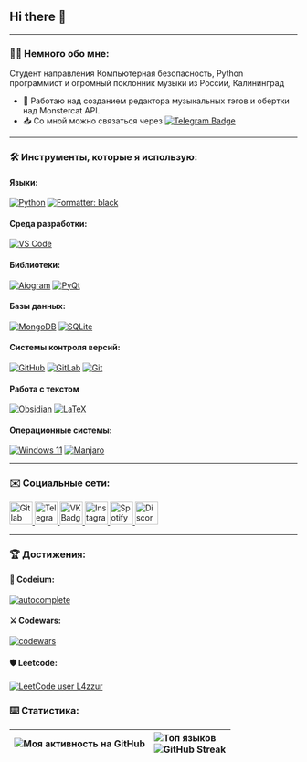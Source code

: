 ## Hi there 👋

<!--
**neqqvx/neqqvx** is a ✨ _special_ ✨ repository because its `README.md` (this file) appears on your GitHub profile.

Here are some ideas to get you started:

- 🔭 I’m currently working on ...
- 🌱 I’m currently learning ...
- 👯 I’m looking to collaborate on ...
- 🤔 I’m looking for help with ...
- 💬 Ask me about ...
- 📫 How to reach me: ...
- 😄 Pronouns: ...
- ⚡ Fun fact: ...
-->





---


### 👨‍💻 Немного обо мне:
Студент направления Компьютерная безопасность, Python программист и огромный поклонник музыки из России, Калининград
- 🔭 Работаю над созданием редактора музыкальных тэгов и обертки над Monstercat API.
- 📥 Со мной можно связаться через [![Telegram Badge](https://img.shields.io/badge/L4zzur-lightblue?logo=telegram)](https://t.me/L4zzur)

---
### 🛠️ Инструменты, которые я использую:
#### Языки:
[![Python](https://img.shields.io/badge/Python-3776AB?style=for-the-badge&logo=python&logoColor=white)](https://www.python.org/)
[![Formatter: black](https://img.shields.io/badge/formatter-black-000000?style=for-the-badge "formatter black")](https://github.com/psf/black)
#### Среда разработки:
[![VS Code](https://img.shields.io/badge/VS_Code-0078D4?style=for-the-badge&logo=visual%20studio%20code&logoColor=white "VSCode IDE")](https://code.visualstudio.com/)
<!--[![Neovim](https://img.shields.io/badge/NeoVim-%2357A143.svg?&style=for-the-badge&logo=neovim&logoColor=white)](https://neovim.io/) (Я пока только учусь им пользоваться-->
#### Библиотеки:
[![Aiogram](https://img.shields.io/badge/aiogram-2CA5E0?style=for-the-badge&logo=telegram&logoColor=white "Telegram Bot API Wrapper")](https://aiogram.dev/)
[![PyQt](https://img.shields.io/badge/PyQt-%23217346.svg?style=for-the-badge&logo=Qt&logoColor=white "Qt for Python")](https://wiki.qt.io/Qt_for_Python)
#### Базы данных:
[![MongoDB](https://img.shields.io/badge/MongoDB-%234ea94b.svg?style=for-the-badge&logo=mongodb&logoColor=white "Mongo NoSQL DataBase")](https://www.mongodb.com)
[![SQLite](https://img.shields.io/badge/sqlite-%2307405e.svg?style=for-the-badge&logo=sqlite&logoColor=white "SQLite DataBase")](https://www.sqlite.org)
#### Системы контроля версий:
[![GitHub](https://img.shields.io/badge/github-%23121011.svg?style=for-the-badge&logo=github&logoColor=white "You're here!")](https://github.com/)
[![GitLab](https://img.shields.io/badge/gitlab-%23181717.svg?style=for-the-badge&logo=gitlab&logoColor=white)](https://gitlab.com/)
[![Git](https://img.shields.io/badge/git-%23F05033.svg?style=for-the-badge&logo=git&logoColor=white "Git Version Control")](https://git-scm.com/)
#### Работа с текстом
[![Obsidian](https://img.shields.io/badge/Obsidian-%23483699.svg?style=for-the-badge&logo=obsidian&logoColor=white "Obsidian Markdown Editor")](https://obsidian.md/)
[![LaTeX](https://img.shields.io/badge/latex-%23008080.svg?style=for-the-badge&logo=latex&logoColor=white "LaTeX")]()
#### Операционные системы:
[![Windows 11](https://img.shields.io/badge/Windows%2011-%230079d5.svg?style=for-the-badge&logo=Windows%2011&logoColor=white "Windows 11")]()
[![Manjaro](https://img.shields.io/badge/Manjaro-35BF5C?style=for-the-badge&logo=Manjaro&logoColor=white "Linux Manjaro")](https://manjaro.org/)

---
### ✉️ Социальные сети:
<div>
    <a href="https://gitlab.com/L4zzur">
        <img src="gitlab.png" title="Gitlab" alt="Gitlab Badge" width="40" height="40">
    </a>
    <a href="https://t.me/L4zzur">
        <img src="tg.png" title="Telegram" alt="Telegram Badge" width="40" height="40">
    </a>
    <a href="https://vk.com/L4zzur">
        <img src="vk.png" title="VK" alt="VK Badge" width="40" height="40">
    </a>
    <a href="https://instagr.am/L4zzur">
        <img src="inst.png" title="Instagram" alt="Instagram Badge" width="40" height="40">
    </a>
    <a href="https://spoti.fi/3ysqUa1">
        <img src="spotify.png" title="Spotify" alt="Spotify Badge" width="40" height="40">
    </a>
    <a href="https://dsc.bio/l4zzur">
        <img src="discord.png" title="Discord" alt="Discord Badge" width="40" height="40">
    </a>
</div>

---
### 🏆 Достижения:
#### 🤖 Codeium:
[![autocomplete](https://codeium.com/badges/user/l4zzur/autocomplete)](https://codeium.com/profile/l4zzur)
#### ⚔️ Codewars:
[![codewars](https://www.codewars.com/users/L4zzur/badges/large)](https://www.codewars.com/users/L4zzur)
#### 🛡️ Leetcode:
[![LeetCode user L4zzur](https://img.shields.io/badge/dynamic/json?style=for-the-badge&labelColor=black&color=%23ffa116&label=Solved&query=solvedOverTotal&url=https%3A%2F%2Fbadge.xyli.tech/%2Fapi%2Fusers%2FL4zzur&logo=leetcode&logoColor=yellow)](https://leetcode.com/L4zzur/)

### ⌨️ Статистика:
| ![Моя активность на GitHub](https://github-readme-activity-graph.vercel.app/graph?username=L4zzur&theme=github-compact) | ![Топ языков](https://github-readme-stats.vercel.app/api/top-langs/?username=L4zzur&layout=compact&theme=dark)<br>![GitHub Streak](http://github-readme-streak-stats.herokuapp.com?user=L4zzur&theme=dark&background=000000)| 
| :---------- | :---------- |
